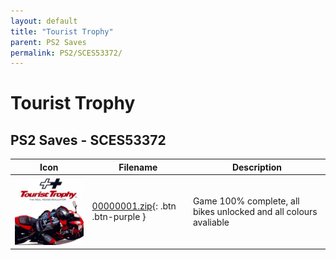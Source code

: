 ```yaml
---
layout: default
title: "Tourist Trophy"
parent: PS2 Saves
permalink: PS2/SCES53372/
---
```

# Tourist Trophy

## PS2 Saves - SCES53372

| Icon | Filename | Description |
|------|----------|-------------|
| ![Tourist Trophy](icon0.png) | [00000001.zip](00000001.zip){: .btn .btn-purple } | Game 100% complete, all bikes unlocked and all colours avaliable |
